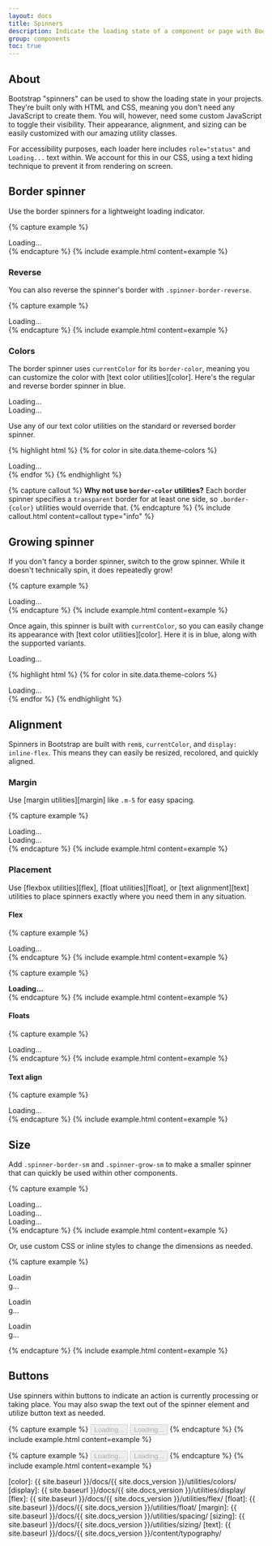```yaml
---
layout: docs
title: Spinners
description: Indicate the loading state of a component or page with Bootstrap spinners, built entirely with HTML, CSS, and no JavaScript.
group: components
toc: true
---
```


## About

Bootstrap "spinners" can be used to show the loading state in your projects. They're built only with HTML and CSS, meaning you don't need any JavaScript to create them. You will, however, need some custom JavaScript to toggle their visibility. Their appearance, alignment, and sizing can be easily customized with our amazing utility classes.

For accessibility purposes, each loader here includes `role="status"` and `Loading...` text within. We account for this in our CSS, using a text hiding technique to prevent it from rendering on screen.

## Border spinner

Use the border spinners for a lightweight loading indicator.

{% capture example %}
<div class="spinner-border" role="status">Loading...</div>
{% endcapture %}
{% include example.html content=example %}

### Reverse

You can also reverse the spinner's border with `.spinner-border-reverse`.

{% capture example %}
<div class="spinner-border spinner-border-reverse" role="status">Loading...</div>
{% endcapture %}
{% include example.html content=example %}

### Colors

The border spinner uses `currentColor` for its `border-color`, meaning you can customize the color with [text color utilities][color]. Here's the regular and reverse border spinner in blue.

<div class="bd-example">
  <div class="spinner-border text-primary" role="status">Loading...</div>
  <div class="spinner-border spinner-border-reverse text-primary" role="status">Loading...</div>
</div>

Use any of our text color utilities on the standard or reversed border spinner.

{% highlight html %}
{% for color in site.data.theme-colors %}
<div class="spinner-border text-{{ color.name }}" role="status">Loading...</div>{% endfor %}
{% endhighlight %}

{% capture callout %}
**Why not use `border-color` utilities?** Each border spinner specifies a `transparent` border for at least one side, so `.border-{color}` utilities would override that.
{% endcapture %}
{% include callout.html content=callout type="info" %}

## Growing spinner

If you don't fancy a border spinner, switch to the grow spinner. While it doesn't technically spin, it does repeatedly grow!

{% capture example %}
<div class="spinner-grow" role="status">Loading...</div>
{% endcapture %}
{% include example.html content=example %}

Once again, this spinner is built with `currentColor`, so you can easily change its appearance with [text color utilities][color]. Here it is in blue, along with the supported variants.

<div class="bd-example">
  <div class="spinner-grow text-primary" role="status">Loading...</div>
</div>

{% highlight html %}
{% for color in site.data.theme-colors %}
<div class="spinner-grow text-{{ color.name }}" role="status">Loading...</div>{% endfor %}
{% endhighlight %}

## Alignment

Spinners in Bootstrap are built with `rem`s, `currentColor`, and `display: inline-flex`. This means they can easily be resized, recolored, and quickly aligned.

### Margin

Use [margin utilities][margin] like `.m-5` for easy spacing.

{% capture example %}
<div class="spinner-border m-5" role="status">Loading...</div>
<div class="spinner-border spinner-border-reverse m-5" role="status">Loading...</div>
{% endcapture %}
{% include example.html content=example %}

### Placement

Use [flexbox utilities][flex], [float utilities][float], or [text alignment][text] utilities to place spinners exactly where you need them in any situation.

#### Flex

{% capture example %}
<div class="d-flex justify-content-center">
  <div class="spinner-border" role="status">Loading...</div>
</div>
{% endcapture %}
{% include example.html content=example %}

{% capture example %}
<div class="d-flex align-items-center">
  <strong>Loading...</strong>
  <div class="spinner-border ml-auto" role="status"></div>
</div>
{% endcapture %}
{% include example.html content=example %}

#### Floats

{% capture example %}
<div class="clearfix">
  <div class="spinner-border float-right" role="status">Loading...</div>
</div>
{% endcapture %}
{% include example.html content=example %}

#### Text align

{% capture example %}
<div class="text-center">
  <div class="spinner-border" role="status">Loading...</div>
</div>
{% endcapture %}
{% include example.html content=example %}

## Size

Add `.spinner-border-sm` and `.spinner-grow-sm` to make a smaller spinner that can quickly be used within other components.

{% capture example %}
<div class="spinner-border spinner-border-sm" role="status">Loading...</div>
<div class="spinner-border spinner-border-reverse spinner-border-sm" role="status">Loading...</div>

<div class="spinner-grow spinner-grow-sm" role="status">Loading...</div>
{% endcapture %}
{% include example.html content=example %}

Or, use custom CSS or inline styles to change the dimensions as needed.

{% capture example %}
<div class="spinner-border" style="width: 3rem; height: 3rem;" role="status">Loading...</div>
<div class="spinner-border spinner-border-reverse" style="width: 3rem; height: 3rem;" role="status">Loading...</div>

<div class="spinner-grow" style="width: 3rem; height: 3rem;" role="status">Loading...</div>
{% endcapture %}
{% include example.html content=example %}

## Buttons

Use spinners within buttons to indicate an action is currently processing or taking place. You may also swap the text out of the spinner element and utilize button text as needed.

{% capture example %}
<button class="btn btn-primary" type="button" disabled>
  <span class="spinner-border spinner-border-sm" role="status">Loading...</span>
</button>
<button class="btn btn-primary" type="button" disabled>
  <span class="spinner-border spinner-border-sm" role="status"></span>
  Loading...
</button>
{% endcapture %}
{% include example.html content=example %}

{% capture example %}
<button class="btn btn-primary" type="button" disabled>
  <span class="spinner-grow spinner-grow-sm" role="status">Loading...</span>
</button>
<button class="btn btn-primary" type="button" disabled>
  <span class="spinner-grow spinner-grow-sm" role="status"></span>
  Loading...
</button>
{% endcapture %}
{% include example.html content=example %}


[color]:   {{ site.baseurl }}/docs/{{ site.docs_version }}/utilities/colors/
[display]: {{ site.baseurl }}/docs/{{ site.docs_version }}/utilities/display/
[flex]:    {{ site.baseurl }}/docs/{{ site.docs_version }}/utilities/flex/
[float]:   {{ site.baseurl }}/docs/{{ site.docs_version }}/utilities/float/
[margin]:  {{ site.baseurl }}/docs/{{ site.docs_version }}/utilities/spacing/
[sizing]:  {{ site.baseurl }}/docs/{{ site.docs_version }}/utilities/sizing/
[text]:    {{ site.baseurl }}/docs/{{ site.docs_version }}/content/typography/
